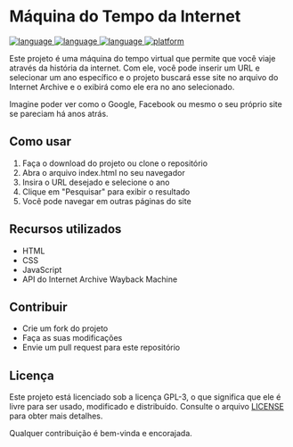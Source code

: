 <h1>Máquina do Tempo da Internet</h1>

<p>
  <a href="https://github.com/">
    <img src="https://img.shields.io/badge/language-html-blue.svg" alt="language">
  </a>
  <a href="https://github.com/">
    <img src="https://img.shields.io/badge/language-css-blue.svg" alt="language">
  </a>
  <a href="https://github.com/">
    <img src="https://img.shields.io/badge/language-javascript-blue.svg" alt="language">
  </a>
  <a href="https://github.com/">
    <img src="https://img.shields.io/badge/platform-web-lightgrey.svg" alt="platform">
  </a>
</p>

<p>Este projeto é uma máquina do tempo virtual que permite que você viaje através da história da internet. Com ele, você pode inserir um URL e selecionar um ano específico e o projeto buscará esse site no arquivo do Internet Archive e o exibirá como ele era no ano selecionado.<p> Imagine poder ver como o Google, Facebook ou mesmo o seu próprio site se pareciam há anos atrás.</p>

<h2>Como usar</h2>
<ol>
  <li>Faça o download do projeto ou clone o repositório</li>
  <li>Abra o arquivo index.html no seu navegador</li>
  <li>Insira o URL desejado e selecione o ano</li>
  <li>Clique em "Pesquisar" para exibir o resultado</li>
  <li>Você pode navegar em outras páginas do site</li>
</ol>

<h2>Recursos utilizados</h2>
<ul>
  <li>HTML</li>
  <li>CSS</li>
  <li>JavaScript</li>
  <li>API do Internet Archive Wayback Machine</li>
</ul>

<h2>Contribuir</h2>
<ul>
  <li>Crie um fork do projeto</li>
  <li>Faça as suas modificações</li>
  <li>Envie um pull request para este repositório</li>
</ul>

<h2>Licença</h2>
<p>Este projeto está licenciado sob a licença GPL-3, o que significa que ele é livre para ser usado, modificado e distribuído. Consulte o arquivo <a href="LICENSE">LICENSE</a> para obter mais detalhes.</p><p> Qualquer contribuição é bem-vinda e encorajada.
